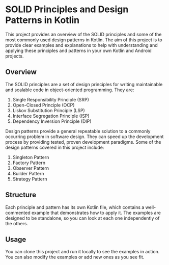 # SOLID Principles and Design Patterns in Kotlin

This project provides an overview of the SOLID principles and some of the most commonly used design patterns in Kotlin. The aim of this project is to provide clear examples and explanations to help with understanding and applying these principles and patterns in your own Kotlin and Android projects.

## Overview

The SOLID principles are a set of design principles for writing maintainable and scalable code in object-oriented programming. They are:

1. Single Responsibility Principle (SRP)
2. Open-Closed Principle (OCP)
3. Liskov Substitution Principle (LSP)
4. Interface Segregation Principle (ISP)
5. Dependency Inversion Principle (DIP)

Design patterns provide a general repeatable solution to a commonly occurring problem in software design. They can speed up the development process by providing tested, proven development paradigms. Some of the design patterns covered in this project include:

1. Singleton Pattern
2. Factory Pattern
3. Observer Pattern
4. Builder Pattern
5. Strategy Pattern

## Structure

Each principle and pattern has its own Kotlin file, which contains a well-commented example that demonstrates how to apply it. The examples are designed to be standalone, so you can look at each one independently of the others.

## Usage

You can clone this project and run it locally to see the examples in action. You can also modify the examples or add new ones as you see fit.
